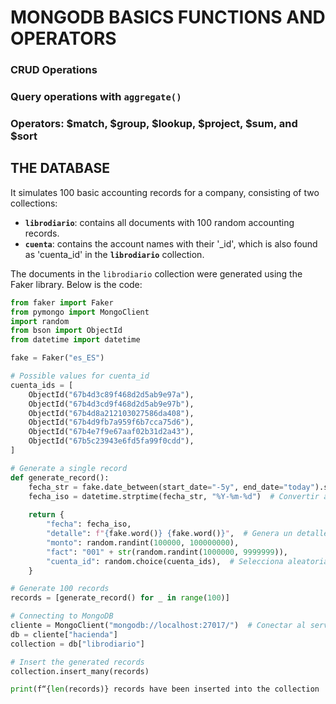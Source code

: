 # MONGODB BASICS FUNCTIONS AND OPERATORS

### CRUD Operations  
### Query operations with `aggregate()`  
### Operators: $match, $group, $lookup, $project, $sum, and $sort  

## THE DATABASE  

It simulates 100 basic accounting records for a company, consisting of two collections:

- **`librodiario`**: contains all documents with 100 random accounting records.  
- **`cuenta`**: contains the account names with their '_id', which is also found as 'cuenta_id' in the **`librodiario`** collection.  

The documents in the `librodiario` collection were generated using the Faker library. Below is the code:



```python
from faker import Faker
from pymongo import MongoClient
import random
from bson import ObjectId
from datetime import datetime

fake = Faker("es_ES")

# Possible values for cuenta_id
cuenta_ids = [
    ObjectId("67b4d3c89f468d2d5ab9e97a"),
    ObjectId("67b4d3cd9f468d2d5ab9e97b"),
    ObjectId("67b4d8a212103027586da408"),
    ObjectId("67b4d9fb7a959f6b7cca75d6"),
    ObjectId("67b4e7f9e67aaf02b31d2a43"),
    ObjectId("67b5c23943e6fd5fa99f0cdd"),
]

# Generate a single record
def generate_record():
    fecha_str = fake.date_between(start_date="-5y", end_date="today").strftime("%Y-%m-%d")
    fecha_iso = datetime.strptime(fecha_str, "%Y-%m-%d")  # Convertir a datetime
    
    return {
        "fecha": fecha_iso,
        "detalle": f"{fake.word()} {fake.word()}",  # Genera un detalle aleatorio (sustantivo + adjetivo)
        "monto": random.randint(100000, 100000000),
        "fact": "001" + str(random.randint(1000000, 9999999)),
        "cuenta_id": random.choice(cuenta_ids),  # Selecciona aleatoriamente un cuenta_id
    }

# Generate 100 records
records = [generate_record() for _ in range(100)]

# Connecting to MongoDB
cliente = MongoClient("mongodb://localhost:27017/")  # Conectar al servidor MongoDB local
db = cliente["hacienda"]  
collection = db["librodiario"]  

# Insert the generated records
collection.insert_many(records)  

print(f“{len(records)} records have been inserted into the collection 'librodiario'.”)
